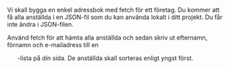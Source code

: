 Vi skall bygga en enkel adressbok med fetch för ett företag.
Du kommer att få alla anställda i en JSON-fil som du kan använda lokalt i ditt projekt. Du får inte ändra i JSON-filen.

Använd fetch för att hämta alla anställda och sedan skriv ut efternamn, förnamn och e-mailadress till en <ul>-lista på din sida. De anställda skall sorteras enligt yngst först.